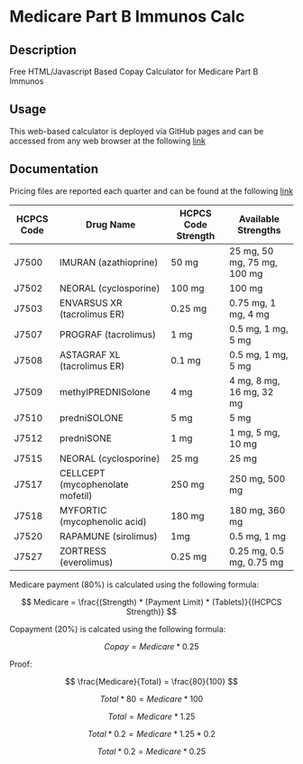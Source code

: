 # Medicare Part B Immunos Calc
## Description
Free HTML/Javascript Based Copay Calculator for Medicare Part B Immunos

## Usage
This web-based calculator is deployed via GitHub pages and can be accessed from any web browser at the following [link](https://eszopicoder.github.io/MedBCalc/)

## Documentation
Pricing files are reported each quarter and can be found at the following [link](https://www.cms.gov/medicare/payment/part-b-drugs/asp-pricing-files)

| HCPCS Code | Drug Name | HCPCS Code Strength | Available Strengths |
| --- | --- | --- | --- |
| J7500 | IMURAN (azathioprine) | 50 mg | 25 mg, 50 mg, 75 mg, 100 mg |
| J7502 | NEORAL (cyclosporine) | 100 mg | 100 mg |
| J7503 | ENVARSUS XR (tacrolimus ER) | 0.25 mg | 0.75 mg, 1 mg, 4 mg |
| J7507 | PROGRAF (tacrolimus) | 1 mg | 0.5 mg, 1 mg, 5 mg |
| J7508 | ASTAGRAF XL (tacrolimus ER) | 0.1 mg | 0.5 mg, 1 mg, 5 mg |
| J7509 | methylPREDNISolone | 4 mg | 4 mg, 8 mg, 16 mg, 32 mg |
| J7510 | predniSOLONE | 5 mg | 5 mg |
| J7512 | predniSONE | 1 mg | 1 mg, 5 mg, 10 mg |
| J7515 | NEORAL (cyclosporine) | 25 mg | 25 mg |
| J7517 | CELLCEPT (mycophenolate mofetil) | 250 mg | 250 mg, 500 mg |
| J7518 | MYFORTIC (mycophenolic acid) | 180 mg | 180 mg, 360 mg |
| J7520 | RAPAMUNE (sirolimus) | 1mg | 0.5 mg, 1 mg |
| J7527 | ZORTRESS (everolimus) | 0.25 mg | 0.25 mg, 0.5 mg, 0.75 mg |

Medicare payment (80%) is calculated using the following formula:

$$ Medicare = \frac{(Strength) * (Payment Limit) * (Tablets)}{(HCPCS Strength)}  $$

Copayment (20%) is calcated using the following formula:

$$ Copay = Medicare * 0.25 $$

Proof:

$$ \frac{Medicare}{Total} = \frac{80}{100}  $$

$$ Total * 80 = Medicare * 100 $$

$$ Total = Medicare * 1.25 $$

$$ Total * 0.2 = Medicare * 1.25 * 0.2 $$

$$ Total * 0.2 = Medicare * 0.25 $$
